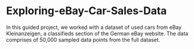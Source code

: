 # Exploring-eBay-Car-Sales-Data
In this guided project, we worked with a dataset of used cars from eBay Kleinanzeigen, a classifieds section of the German eBay website. The data comprises of 50,000 sampled data points from the full dataset.
